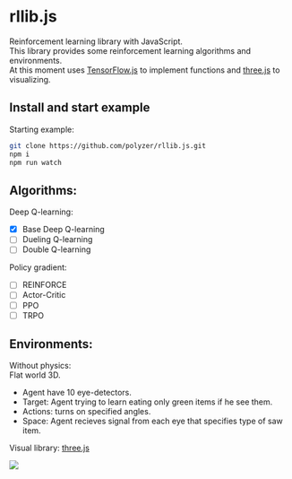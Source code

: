 # rllib.js
Reinforcement learning library with JavaScript.  
This library provides some reinforcement learning algorithms and environments.  
At this moment uses [TensorFlow.js](!https://github.com/tensorflow/tfjs) to implement functions and [three.js](!https://threejs.org/) to visualizing.  

## Install and start example
Starting example:
```bash
git clone https://github.com/polyzer/rllib.js.git  
npm i  
npm run watch  
```
## Algorithms:  
Deep Q-learning:  
- [x] Base Deep Q-learning  
- [ ] Dueling Q-learning  
- [ ] Double Q-learning  

Policy gradient:  
- [ ] REINFORCE  
- [ ] Actor-Critic  
- [ ] PPO  
- [ ] TRPO  

## Environments:
Without physics:  
Flat world 3D.  
* Agent have 10 eye-detectors.  
* Target: Agent trying to learn eating only green items if he see them.  
* Actions: turns on specified angles.  
* Space: Agent recieves signal from each eye that specifies type of saw item.  

Visual library: [three.js](!https://threejs.org/)

![](./readme/output.gif)
